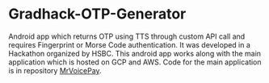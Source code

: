 # Gradhack-OTP-Generator
Android app which returns OTP using TTS through custom API call and requires Fingerprint or Morse Code authentication. 
It was developed in a Hackathon organized by HSBC.
This android app works along with the main application which is hosted on GCP and AWS. 
Code for the main application is in repository [MrVoicePay](https://github.com/sourabhk25/MrVoicePay).
